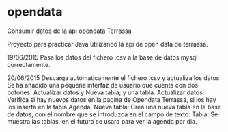 # opendata
Consumir datos de la api opendata Terrassa

Proyecto para practicar Java utilizando la api de open data de terrassa.

19/06/2015
Pasa los datos del fichero .csv a la base de datos mysql correctamente.

20/06/2015
Descarga automaticamente el fichero .csv y actualiza los datos.
Se ha añadido una pequeña interfaz de usuario que cuenta con dos botones: Actualizar datos y Nueva tabla; y una tabla.
Actualizar datos: Verifica si hay nuevos datos en la pagina de Opendata Terrassa, si los hay los inserta en la tabla Agenda.
Nueva tabla: Crea una nueva tabla en la base de datos, con el nombre que se introduzca en el campo de texto.
Tabla: Se muestra las tablas, en el futuro se usara para ver la agenda por dia.
